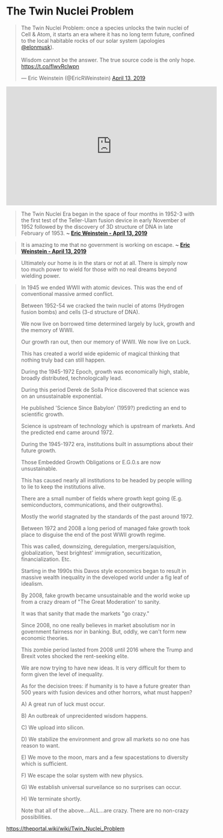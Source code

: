 # The Twin Nuclei Problem




<blockquote class="twitter-tweet"><p lang="en" dir="ltr">The Twin Nuclei Problem: once a species unlocks the twin nuclei of Cell &amp; Atom, it starts an era where it has no long term future, confined to the local habitable rocks of our solar system (apologies <a href="https://twitter.com/elonmusk?ref_src=twsrc%5Etfw">@elonmusk</a>).<br><br>Wisdom cannot be the answer. The true source code is the only hope. <a href="https://t.co/flwvRclwpn">https://t.co/flwvRclwpn</a></p>&mdash; Eric Weinstein (@EricRWeinstein) <a href="https://twitter.com/EricRWeinstein/status/1117085693883273218?ref_src=twsrc%5Etfw">April 13, 2019</a></blockquote> <script async src="https://platform.twitter.com/widgets.js" charset="utf-8"></script>

<div class="video-container"><iframe width="560" height="315" src="https://www.youtube-nocookie.com/embed/pxKvFettlWg" frameborder="0" allow="accelerometer; autoplay; clipboard-write; encrypted-media; gyroscope; picture-in-picture" allowfullscreen></iframe></div>

> The Twin Nuclei Era began in the space of four months in 1952-3 with the first test of the Teller-Ulam fusion device in early November of 1952 followed by the discovery of 3D structure of DNA in late February of 1953.
**~ [Eric Weinstein - April 13, 2019](https://twitter.com/EricRWeinstein/status/1117088074364665856?s=20)** 

> It is amazing to me that no government is working on escape.
**~ [Eric Weinstein - April 13, 2019](https://twitter.com/EricRWeinstein/status/1117088075849449472?s=20)**

> Ultimately our home is in the stars or not at all. There is simply now too much power to wield for those with no real dreams beyond wielding power.


> In 1945 we ended WWII with atomic devices. This was the end of conventional massive armed conflict.
> 
> Between 1952-54 we cracked the twin nuclei of atoms (Hydrogen fusion bombs) and cells (3-d structure of DNA).
> 
> We now live on borrowed time determined largely by luck, growth and the memory of WWII.
> 
> Our growth ran out, then our memory of WWII. We now live on Luck.
> 
> This has created a world wide epidemic of magical thinking that nothing truly bad can still happen.
> 
> During the 1945-1972 Epoch, growth was economically high, stable, broadly distributed, technologically lead.
> 
> During this period Derek de Solla Price discovered that science was on an unsustainable exponential.
> 
> He published 'Science Since Babylon' (1959?) predicting an end to scientific growth.
> 
> Science is upstream of technology which is upstream of markets. And the predicted end came around 1972.
> 
> During the 1945-1972 era, institutions built in assumptions about their future growth.
> 
> Those Embedded Growth Obligations or E.G.0.s are now unsustainable.
> 
> This has caused nearly all institutions to be headed by people willing to lie to keep the institutions alive.
> 
> There are a small number of fields where growth kept going (E.g. semiconductors, communications, and their outgrowths).
> 
> Mostly the world stagnated by the standards of the past around 1972.
> 
> Between 1972 and 2008 a long period of managed fake growth took place to disguise the end of the post WWII growth regime.
> 
> This was called, downsizing, deregulation, mergers/aquisition, globalization, 'best brightest' immigration, securitization, financialization. Etc.
> 
> Starting in the 1990s this Davos style economics began to result in massive wealth inequality in the developed world under a fig leaf of idealism.
> 
> By 2008, fake growth became unsustainable and the world woke up from a crazy dream of "The Great Moderation' to sanity.
> 
> It was that sanity that made the markets "go crazy."
> 
> Since 2008, no one really believes in market absolutism nor in government fairness nor in banking. But, oddly, we can't form new economic theories.
> 
> This zombie period lasted from 2008 until 2016 where the Trump and Brexit votes shocked the rent-seeking elite.
> 
> We are now trying to have new ideas. It is very difficult for them to form given the level of inequality.
> 
> As for the decision trees: if humanity is to have a future greater than 500 years with fusion devices and other horrors, what must happen?
> 
> A) A great run of luck must occur.
> 
> B) An outbreak of unprecidented wisdom happens.
> 
> C) We upload into silicon.
> 
> D) We stabilize the environment and grow all markets so no one has reason to want.
> 
> E) We move to the moon, mars and a few spacestations to diversity which is sufficient.
> 
> F) We escape the solar system with new physics.
> 
> G) We establish universal surveilance so no surprises can occur.
> 
> H) We terminate shortly.
> 
> Note that all of the above....ALL...are crazy. There are no non-crazy possibilities.


https://theportal.wiki/wiki/Twin_Nuclei_Problem
